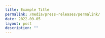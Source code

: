 ```yaml
---
title: Example Title
permalink: /media/press-releases/permalink/
date: 2022-09-05
layout: post
description: ""
---
```

